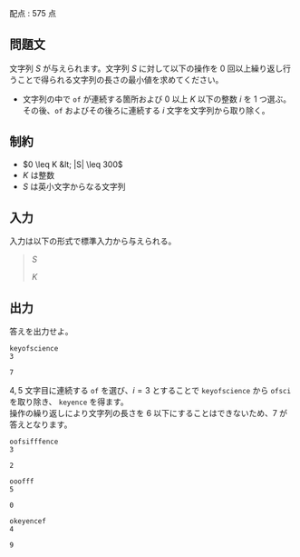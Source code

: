 配点 : $575$ 点

## 問題文

文字列 $S$ が与えられます。文字列 $S$ に対して以下の操作を $0$ 回以上繰り返し行うことで得られる文字列の長さの最小値を求めてください。

- 文字列の中で `of` が連続する箇所および $0$ 以上 $K$ 以下の整数 $i$ を $1$ つ選ぶ。その後、`of` およびその後ろに連続する $i$ 文字を文字列から取り除く。

## 制約

- $0 \leq K &lt; |S| \leq 300$
- $K$ は整数
- $S$ は英小文字からなる文字列

## 入力

入力は以下の形式で標準入力から与えられる。

> $S$
> 
> $K$

## 出力

答えを出力せよ。

```input1
keyofscience
3
```

```output1
7
```

$4, 5$ 文字目に連続する `of` を選び、$i = 3$ とすることで `keyofscience` から `ofsci` を取り除き、 `keyence` を得ます。<br>
操作の繰り返しにより文字列の長さを $6$ 以下にすることはできないため、$7$ が答えとなります。

```input2
oofsifffence
3
```

```output2
2
```

```input3
ooofff
5
```

```output3
0
```

```input4
okeyencef
4
```

```output4
9
```